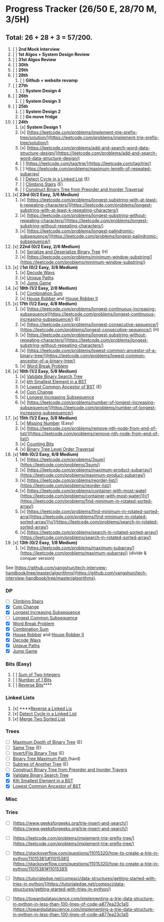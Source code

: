 # Progress Tracker \(26/50 E, 28/70 M, 3/5H\)

## **Total: 26 + 28 + 3 = 57/200.**

1. [ ] **2nd Mock Interview** 
2. [ ] **1st Algos + System Design Review** 
3. [ ] **31st Algos Review**
4. [ ] **30th**
5. [ ] **29th**
6. [ ] **28th**
   1. [ ] **Github + website revamp** 
7. [ ] **27th**
   1. [ ] **System Design 4**
8. [ ] **26th**
   1. [ ] **System Design 3**
9. [ ] **25th** 
   1. [ ] **System Design 2**
   2. [ ] **Go move fridge** 
10. [ ] **24th**
    1. [x] **System Design 1** 
    2. [x] [https://leetcode.com/problems/implement-trie-prefix-tree/solution/](https://leetcode.com/problems/implement-trie-prefix-tree/solution/)
    3. [x] [https://leetcode.com/problems/add-and-search-word-data-structure-design/](https://leetcode.com/problems/add-and-search-word-data-structure-design/)
    4. [ ] [https://leetcode.com/tag/trie/](https://leetcode.com/tag/trie/)
    5. [ ] h[ttps://leetcode.com/problems/maximum-length-of-repeated-subarray/](https://leetcode.com/problems/maximum-length-of-repeated-subarray/)
    6. [ ] [Detect Cycle in a Linked List](https://leetcode.com/problems/linked-list-cycle/) \(E\)
    7. [ ] [Climbing Stairs](https://leetcode.com/problems/climbing-stairs/) \(E\)
    8. [ ] [Construct Binary Tree from Preorder and Inorder Traversal](https://leetcode.com/problems/construct-binary-tree-from-preorder-and-inorder-traversal/)
11. [x] **23rd  \(0/2 Easy, 3/6 Medium\)**
    1. [x] [https://leetcode.com/problems/longest-substring-with-at-least-k-repeating-characters/](https://leetcode.com/problems/longest-substring-with-at-least-k-repeating-characters/)
    2. [x] [https://leetcode.com/problems/longest-substring-without-repeating-characters/](https://leetcode.com/problems/longest-substring-without-repeating-characters/)
    3. [x] [https://leetcode.com/problems/longest-palindromic-subsequence/](https://leetcode.com/problems/longest-palindromic-subsequence/)
12. [x] **22nd \(0/2 Easy, 2/6 Medium\)**
    1. [x] [Serialize and Deserialize Binary Tree](https://leetcode.com/problems/serialize-and-deserialize-binary-tree/) \(H\)
    2. [x] [https://leetcode.com/problems/minimum-window-substring/](https://leetcode.com/problems/minimum-window-substring/)
13. [x] 2**1st \(0/2 Easy, 3/8 Medium\)**
    1. [x] [Decode Ways](https://leetcode.com/problems/decode-ways/)
    2. [x] [Unique Paths](https://leetcode.com/problems/unique-paths/)
    3. [x] [Jump Game](https://leetcode.com/problems/jump-game/)
14. [x] **18th \(1/2 Easy, 2/8 Medium\)** 
    1. [x]  [Combination Sum](https://leetcode.com/problems/combination-sum-iv/)
    2. [x] [House Robber](https://leetcode.com/problems/house-robber/) and [House Robber II](https://leetcode.com/problems/house-robber-ii/)
15. [x] **17th \(1/2 Easy, 4/8 Medium\)**
    1. [x] [https://leetcode.com/problems/longest-continuous-increasing-subsequence](https://leetcode.com/problems/longest-continuous-increasing-subsequence/) \(E\)
    2. [x] [https://leetcode.com/problems/longest-consecutive-sequence/](https://leetcode.com/problems/longest-consecutive-sequence/) \(H\)
    3. [x] [https://leetcode.com/problems/longest-substring-without-repeating-characters/](https://leetcode.com/problems/longest-substring-without-repeating-characters/)
    4. [x] [https://leetcode.com/problems/lowest-common-ancestor-of-a-binary-tree/](https://leetcode.com/problems/lowest-common-ancestor-of-a-binary-tree/)
    5. [x] [Word Break Problem](https://leetcode.com/problems/word-break/)
16. [x] **16th \(1/2 Easy, 5/8 Medium\)** 
    1. [x] [Validate Binary Search Tree](https://leetcode.com/problems/validate-binary-search-tree/) 
    2. [x]  [kth Smallest Element in a BST](https://leetcode.com/problems/kth-smallest-element-in-a-bst/) 
    3. [x]  [Lowest Common Ancestor of BST](https://leetcode.com/problems/lowest-common-ancestor-of-a-binary-search-tree/) \(E\)
    4. [x] [Coin Change](https://leetcode.com/problems/coin-change/)
    5. [x] [Longest Increasing Subsequence](https://leetcode.com/problems/longest-increasing-subsequence/)
    6. [x] [https://leetcode.com/problems/number-of-longest-increasing-subsequence/](https://leetcode.com/problems/number-of-longest-increasing-subsequence/)
17. [x] **15th \(1/2 Easy, 3/8 Medium\)**
    1. [x] [Missing Number](https://leetcode.com/problems/missing-number/) \(Easy\)
    2. [x] [https://leetcode.com/problems/remove-nth-node-from-end-of-list/](https://leetcode.com/problems/remove-nth-node-from-end-of-list/)
    3. [x] [Counting Bi](https://leetcode.com/problems/counting-bits/)[ts](https://leetcode.com/problems/linked-list-cycle/)
    4. [x] [Binary Tree Level Order Traversal](https://leetcode.com/problems/binary-tree-level-order-traversal/)
18. [x] **14th \(0/2 Easy, 6/8 Medium\)**
    1. [x] [https://leetcode.com/problems/3sum](https://leetcode.com/problems/3sum/)
    2. [x] [https://leetcode.com/problems/maximum-product-subarray/](https://leetcode.com/problems/maximum-product-subarray/)
    3. [x] [https://leetcode.com/problems/reorder-list/](https://leetcode.com/problems/reorder-list/)
    4. [x] [https://leetcode.com/problems/container-with-most-wate](https://leetcode.com/problems/container-with-most-water/)[r/](https://leetcode.com/problems/find-minimum-in-rotated-sorted-array/)
    5. [x] [https://leetcode.com/problems/find-minimum-in-rotated-sorted-arra](https://leetcode.com/problems/find-minimum-in-rotated-sorted-array/)[y/](https://leetcode.com/problems/search-in-rotated-sorted-array/)
    6. [x] [https://leetcode.com/problems/search-in-rotated-sorted-array/](https://leetcode.com/problems/search-in-rotated-sorted-array/)
19. [x] **13th \(0/2 Easy, 1/8 Medium\)**
    1. [x] [https://leetcode.com/problems/maximum-subarray/](https://leetcode.com/problems/maximum-subarray/) \(divide & conquer version\)

See [https://github.com/yangshun/tech-interview-handbook/tree/master/algorithms](https://github.com/yangshun/tech-interview-handbook/tree/master/algorithms).

### **DP**

* [ ] [Climbing Stairs](https://leetcode.com/problems/climbing-stairs/)
* [x] [Coin Change](https://leetcode.com/problems/coin-change/)
* [x] [Longest Increasing Subsequence](https://leetcode.com/problems/longest-increasing-subsequence/)
* [ ] [Longest Common Subsequence](https://github.com/yangshun/tech-interview-handbook/blob/master/algorithms)
* [x] [Word Break Problem](https://leetcode.com/problems/word-break/)
* [x] [Combination Sum](https://leetcode.com/problems/combination-sum-iv/)
* [x] [House Robber](https://leetcode.com/problems/house-robber/) and [House Robber II](https://leetcode.com/problems/house-robber-ii/)
* [x] [Decode Ways](https://leetcode.com/problems/decode-ways/)
* [x] [Unique Paths](https://leetcode.com/problems/unique-paths/)
* [x] [Jump Game](https://leetcode.com/problems/jump-game/)

### **Bits \(Easy\)**

1. [ ] [Sum of Two Integers](https://leetcode.com/problems/sum-of-two-integers/)
2. [ ] [Number of 1 Bits](https://leetcode.com/problems/number-of-1-bits/)
3. [ ] [Reverse Bits](https://leetcode.com/problems/reverse-bits/)\*\*\*\*

### **Linked Lists**

1. [x] \*\*\*\*[Reverse a Linked Lis](https://leetcode.com/problems/reverse-linked-list/)
2. [x] [Detect Cycle in a Linked List](https://leetcode.com/problems/linked-list-cycle/)
3. [x] [Merge Two Sorted L](https://leetcode.com/problems/merge-two-sorted-lists/)[ist](https://leetcode.com/problems/merge-k-sorted-lists/)

### Trees

* [ ] [Maximum Depth of Binary Tree](https://leetcode.com/problems/maximum-depth-of-binary-tree/) \(E\)
* [ ] [Same Tree](https://leetcode.com/problems/same-tree/) \(E\)
* [ ] [Invert/Flip Binary Tree](https://leetcode.com/problems/invert-binary-tree/) \(E\)
* [ ] [Binary Tree Maximum Path ](https://leetcode.com/problems/binary-tree-maximum-path-sum/)\(hard\)
* [ ] [Subtree of Another Tree](https://leetcode.com/problems/subtree-of-another-tree/) \(E\)
* [ ] [Construct Binary Tree from Preorder and Inorder Travers](https://leetcode.com/problems/construct-binary-tree-from-preorder-and-inorder-traversal/)
* [x] [Validate Binary Search Tree](https://leetcode.com/problems/validate-binary-search-tree/)
* [x] [Kth Smallest Element in a BST](https://leetcode.com/problems/kth-smallest-element-in-a-bst/)
* [x] [Lowest Common Ancestor of BST](https://leetcode.com/problems/lowest-common-ancestor-of-a-binary-search-tree/)

### **Misc**

### Tries

* [ ] [https://www.geeksforgeeks.org/trie-insert-and-search/](https://www.geeksforgeeks.org/trie-insert-and-search/)
* [ ] [https://leetcode.com/problems/implement-trie-prefix-tree/](https://leetcode.com/problems/implement-trie-prefix-tree/)  
* [ ] [https://stackoverflow.com/questions/11015320/how-to-create-a-trie-in-python/11015381\#11015381](https://stackoverflow.com/questions/11015320/how-to-create-a-trie-in-python/11015381#11015381)
* [ ] [https://tutorialedge.net/compsci/data-structures/getting-started-with-tries-in-python/](https://tutorialedge.net/compsci/data-structures/getting-started-with-tries-in-python/)
* [ ] [https://towardsdatascience.com/implementing-a-trie-data-structure-in-python-in-less-than-100-lines-of-code-a877ea23c1a1](https://towardsdatascience.com/implementing-a-trie-data-structure-in-python-in-less-than-100-lines-of-code-a877ea23c1a1)

